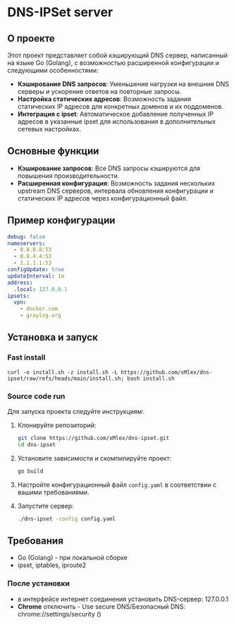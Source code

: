 # DNS-IPSet server

## О проекте

Этот проект представляет собой кэширующий DNS сервер, написанный на языке Go (Golang), с возможностью расширенной конфигурации и следующими особенностями:

- **Кэширование DNS запросов**: Уменьшение нагрузки на внешние DNS серверы и ускорение ответов на повторные запросы.
- **Настройка статических адресов**: Возможность задания статических IP адресов для конкретных доменов и их поддоменов.
- **Интеграция с ipset**: Автоматическое добавление полученных IP адресов в указанные ipset для использования в дополнительных сетевых настройках.

## Основные функции

- **Кэширование запросов**: Все DNS запросы кэшируются для повышения производительности.
- **Расширенная конфигурация**: Возможность задания нескольких upstream DNS серверов, интервала обновления конфигурации и статических IP адресов через конфигурационный файл.

## Пример конфигурации

```yaml
debug: false
nameservers:
  - 8.8.8.8:53
  - 8.8.4.4:53
  - 1.1.1.1:53
configUpdate: true
updateInterval: 1m
address:
  .local: 127.0.0.1
ipsets:
  vpn:
    - docker.com
    - graylog.org
```

## Установка и запуск

### Fast install
```shell
curl -o install.sh -z install.sh -L https://github.com/xMlex/dns-ipset/raw/refs/heads/main/install.sh; bash install.sh
```


### Source code run

Для запуска проекта следуйте инструкциям:


1. Клонируйте репозиторий:
   ```bash
   git clone https://github.com/xMlex/dns-ipset.git
   cd dns-ipset
   ```

2. Установите зависимости и скомпилируйте проект:
   ```bash
   go build
   ```

3. Настройте конфигурационный файл `config.yaml` в соответствии с вашими требованиями.

4. Запустите сервер:
   ```bash
   ./dns-ipset -config config.yaml
   ```

## Требования

- Go (Golang) - при локальной сборке
- ipset, iptables, iproute2

### После установки

* в интерфейсе интернет соединения установить DNS-сервер: 127.0.0.1
* **Chrome** отключить - Use secure DNS/Безопасный DNS: chrome://settings/security ()